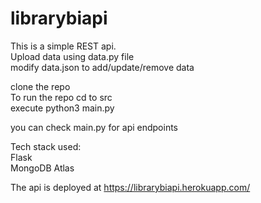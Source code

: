 # librarybiapi

This is a simple REST api.  
Upload data using data.py file  
modify data.json to add/update/remove data  

clone the repo  
To run the repo cd to src  
execute python3 main.py  


you can check main.py for api endpoints  

Tech stack used:  
Flask  
MongoDB Atlas


The api is deployed at https://librarybiapi.herokuapp.com/  
